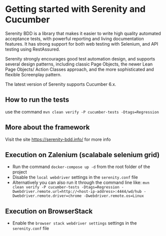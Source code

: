 # Getting started with Serenity and Cucumber

Serenity BDD is a library that makes it easier to write high quality automated acceptance tests, with powerful reporting and living documentation features. It has strong support for both web testing with Selenium, and API testing using RestAssured.

Serenity strongly encourages good test automation design, and supports several design patterns, including classic Page Objects, the newer Lean Page Objects/ Action Classes approach, and the more sophisticated and flexible Screenplay pattern.

The latest version of Serenity supports Cucumber 6.x.

## How to run the tests

use the command `mvn clean verify -P cucumber-tests -Dtags=Regression`

## More about the framework

Visit the site https://serenity-bdd.info/ for more info

## Execution on Zalenium (scalabale selenium grid)

- Run the command `docker-compose up -d` from the root folder of the project
- Disable the `local webdriver` settings in the `serenity.conf` file
- Alternatively you can also run it through the command line like: `mvn clean verify -P cucumber-tests -Dtags=Regression -Dwebdriver.remote.url=http://<host-ip-address>:4444/wd/hub -Dwebdriver.remote.driver=chrome -Dwebdriver.remote.os=Linux`

## Execution on BrowserStack
- Enable the `browser stack webdriver settings` settings in the `serenity.conf` file